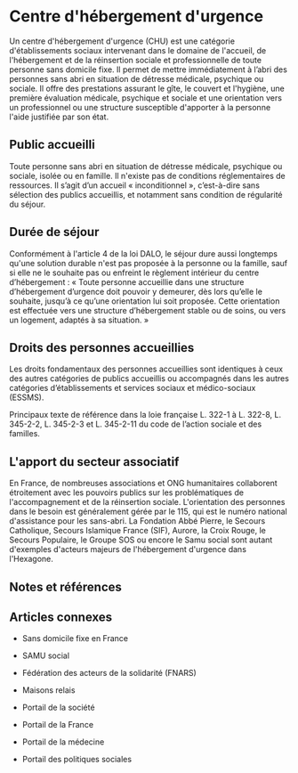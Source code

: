 # Centre d'hébergement d'urgence

Un centre d'hébergement d'urgence (CHU) est une catégorie d'établissements sociaux intervenant dans le domaine de l'accueil, de l'hébergement et de la réinsertion sociale et professionnelle de toute personne sans domicile fixe. Il permet de mettre immédiatement à l’abri des personnes sans abri en situation de détresse médicale, psychique ou sociale. Il offre des prestations assurant le gîte, le couvert et l'hygiène, une première évaluation médicale, psychique et sociale et une orientation vers un professionnel ou une structure susceptible d'apporter à la personne l'aide justifiée par son état.

## Public accueilli

Toute personne sans abri en situation de détresse médicale, psychique ou sociale, isolée ou en famille. Il n'existe pas de conditions réglementaires de ressources. Il s’agit d’un accueil « inconditionnel », c’est-à-dire sans sélection des publics accueillis, et notamment sans condition de régularité du séjour.

## Durée de séjour

Conformément à l'article 4 de la loi DALO, le séjour dure aussi longtemps qu'une solution durable n'est pas proposée à la personne ou la famille, sauf si elle ne le souhaite pas ou enfreint le règlement intérieur du centre d’hébergement : « Toute personne accueillie dans une structure d’hébergement d’urgence doit pouvoir y demeurer, dès lors qu’elle le souhaite, jusqu’à ce qu’une orientation lui soit proposée. Cette orientation est effectuée vers une structure d’hébergement stable ou de soins, ou vers un logement, adaptés à sa situation. »

## Droits des personnes accueillies

Les droits fondamentaux des personnes accueillies sont identiques à ceux des autres catégories de publics accueillis ou accompagnés dans les autres catégories d’établissements et services sociaux et médico-sociaux (ESSMS).

Principaux texte de référence dans la loie française L. 322-1 à L. 322-8, L. 345-2-2, L. 345-2-3 et L. 345-2-11 du code de l’action sociale et des familles.

## L'apport du secteur associatif

En France, de nombreuses associations et ONG humanitaires collaborent étroitement avec les pouvoirs publics sur les problématiques de l'accompagnement et de la réinsertion sociale. L'orientation des personnes dans le besoin est généralement gérée par le 115, qui est le numéro national d'assistance pour les sans-abri. La Fondation Abbé Pierre, le Secours Catholique, Secours Islamique France (SIF), Aurore, la Croix Rouge, le Secours Populaire, le Groupe SOS ou encore le Samu social sont autant d'exemples d'acteurs majeurs de l'hébergement d'urgence dans l'Hexagone.

## Notes et références

## Articles connexes

- Sans domicile fixe en France
- SAMU social
- Fédération des acteurs de la solidarité (FNARS)
- Maisons relais

- Portail de la société
- Portail de la France
- Portail de la médecine
- Portail des politiques sociales
